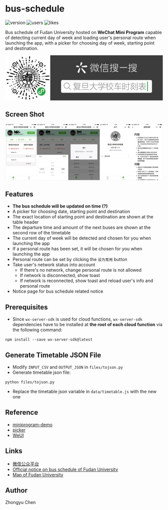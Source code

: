 # bus-schedule

![version](https://img.shields.io/badge/version-1.1.8-66c2a5.svg)
![users](https://img.shields.io/badge/users-8%2C571-fc8d62.svg)
![likes](https://img.shields.io/badge/likes-1%2C999-red.svg)

Bus schedule of Fudan University hosted on __WeChat Mini Program__ 
capable of detecting current day of week and loading user's personal route when launching the app, 
with a picker for choosing day of week, starting point and destination.

![ercode](pic/ercode.png)

## Screen Shot

![screen shot](pic/screenshot.jpg)

## Features

* __The bus schedule will be updated on time (?)__
* A picker for choosing date, starting point and destination
* The exact location of starting point and destination are shown at the table header
* The departure time and amount of the next buses are shown at the second row of the timetable
* The current day of week will be detected and chosen for you when launching the app
* If a personal route has been set, it will be chosen for you when launching the app
* Personal route can be set by clicking the `设为常用` button
* Take user's network status into account
    + If there's no network, change personal route is not allowed
    + If network is disconnected, show toast
    + If network is reconnected, show toast and reload user's info and personal route
* Notice page for bus schedule related notice

## Prerequisites

* Since `wx-server-sdk` is used for cloud functions, 
`wx-server-sdk` dependencies have to be installed at __the root of each cloud function__ via the following command:
```commandline
npm install --save wx-server-sdk@latest
```

## Generate Timetable JSON File

* Modify `INPUT_CSV` and `OUTPUT_JSON` in `files/tojson.py`
* Generate timetable json file:
```
python files/tojson.py
```

* Replace the timetable json variable in `data/timetable.js` with the new one

## Reference

* [miniprogram-demo](https://github.com/wechat-miniprogram/miniprogram-demo)
* [picker](https://developers.weixin.qq.com/miniprogram/dev/component/picker.html)
* [WeUI](https://github.com/Tencent/weui)

## Links

* [微信公众平台](https://mp.weixin.qq.com/)
* [Official notice on bus schedule of Fudan University](http://www.xyfw.fudan.edu.cn/p2049c1954/list.htm)
* [Map of Fudan University](http://map.fudan.edu.cn)

## Author

Zhongyu Chen

